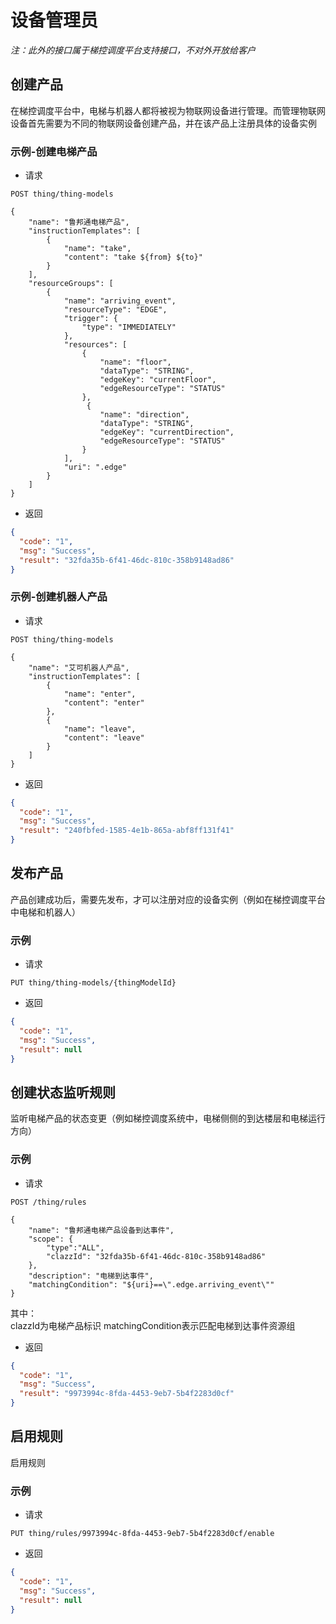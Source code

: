 # 设备管理员

_注：此外的接口属于梯控调度平台支持接口，不对外开放给客户_

## 创建产品

在梯控调度平台中，电梯与机器人都将被视为物联网设备进行管理。而管理物联网设备首先需要为不同的物联网设备创建产品，并在该产品上注册具体的设备实例

### 示例-创建电梯产品

- 请求

```http request
POST thing/thing-models

{
    "name": "鲁邦通电梯产品",
    "instructionTemplates": [
        {
            "name": "take",
            "content": "take ${from} ${to}"
        }
    ],
    "resourceGroups": [
        {
            "name": "arriving_event",
            "resourceType": "EDGE",
            "trigger": {
                "type": "IMMEDIATELY"
            },
            "resources": [
                {
                    "name": "floor",
                    "dataType": "STRING",
                    "edgeKey": "currentFloor",
                    "edgeResourceType": "STATUS"
                },
                 {
                    "name": "direction",
                    "dataType": "STRING",
                    "edgeKey": "currentDirection",
                    "edgeResourceType": "STATUS"
                }
            ],
            "uri": ".edge"
        }
    ]
}
```

- 返回

```json
{
  "code": "1",
  "msg": "Success",
  "result": "32fda35b-6f41-46dc-810c-358b9148ad86"
}
```

### 示例-创建机器人产品

- 请求

```http request
POST thing/thing-models

{
    "name": "艾可机器人产品",
    "instructionTemplates": [
        {
            "name": "enter",
            "content": "enter"
        },
        {
            "name": "leave",
            "content": "leave"
        }
    ]
}
```

- 返回

```json
{
  "code": "1",
  "msg": "Success",
  "result": "240fbfed-1585-4e1b-865a-abf8ff131f41"
}
```

## 发布产品

产品创建成功后，需要先发布，才可以注册对应的设备实例（例如在梯控调度平台中电梯和机器人）

### 示例

- 请求

```http request
PUT thing/thing-models/{thingModelId}
```

- 返回

```json
{
  "code": "1",
  "msg": "Success",
  "result": null
}
```

## 创建状态监听规则

监听电梯产品的状态变更（例如梯控调度系统中，电梯侧侧的到达楼层和电梯运行方向）

### 示例

- 请求

```http request
POST /thing/rules

{
	"name": "鲁邦通电梯产品设备到达事件",
	"scope": {
        "type":"ALL",
        "clazzId": "32fda35b-6f41-46dc-810c-358b9148ad86"
    },
	"description": "电梯到达事件",
	"matchingCondition": "${uri}==\".edge.arriving_event\""
}
```

其中：  
clazzId为电梯产品标识 matchingCondition表示匹配电梯到达事件资源组

- 返回

```json
{
  "code": "1",
  "msg": "Success",
  "result": "9973994c-8fda-4453-9eb7-5b4f2283d0cf"
}
```

## 启用规则

启用规则

### 示例

- 请求

```http request
PUT thing/rules/9973994c-8fda-4453-9eb7-5b4f2283d0cf/enable
```

- 返回

```json
{
  "code": "1",
  "msg": "Success",
  "result": null
}
```